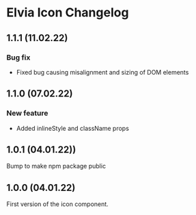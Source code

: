 # Elvia Icon Changelog

## 1.1.1 (11.02.22)

### Bug fix

- Fixed bug causing misalignment and sizing of DOM elements

## 1.1.0 (07.02.22)

### New feature

- Added inlineStyle and className props

## 1.0.1 (04.01.22))

Bump to make npm package public

## 1.0.0 (04.01.22)

First version of the icon component.
